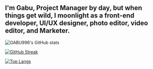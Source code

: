 ## I'm Gabu, Project Manager by day, but when things get wild, I moonlight as a front-end developer, UI/UX designer, photo editor, video editor, and Marketer.


![GABU996's GitHub stats](https://github-readme-stats.vercel.app/api?username=GABU996&show_icons=true&count_private=true&hide=contribs&theme=tokyonight&bg_color=0d1117&title_color=ff3864&text_color=ffffff&icon_color=79ff97)

[![GitHub Streak](https://streak-stats.demolab.com/?user=GABU996&theme=tokyonight)](https://git.io/streak-stats)

[![Top Langs](https://github-readme-stats.vercel.app/api/top-langs/?username=GABU996&layout=compact&theme=tokyonight&bg_color=0d1117&title_color=ff3864&text_color=ffffff&icon_color=79ff97)](https://github.com/anuraghazra/github-readme-stats)
